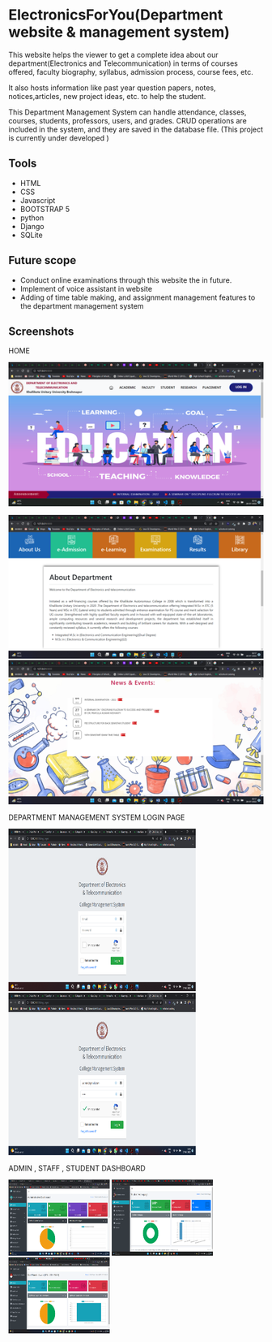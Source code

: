 # ElectronicsForYou(Department website & management system)
This website helps the viewer to get a complete idea about our department(Electronics and Telecommunication) in terms of courses offered, faculty biography, syllabus, admission process, course fees, etc.

It also hosts information like past year question papers, notes, notices,articles, new project ideas, etc. to help the student.

This Department Management System can handle attendance, classes,  courses, students, professors, users, and grades. CRUD operations are included in the system, and they are saved in the database file.
(This project is currently under developed )

## Tools



- HTML
- CSS
- Javascript
- BOOTSTRAP 5
- python
- Django
- SQLite


## Future scope

- Conduct online examinations through this website the in future.
- Implement of voice assistant in website
- Adding of time table making, and assignment management features to the department management system




## Screenshots
HOME

<img src="screenshots\home\Screenshot (22).png">

<p float="left">
    <img src="screenshots\home\Screenshot (23).png" >
    <img src="screenshots\home\Screenshot (24).png" >
</p>

DEPARTMENT MANAGEMENT SYSTEM
LOGIN PAGE
<p float="left">
    <img src="screenshots\department management system\Screenshot (10).png" width="370" height="320">
    <img src="screenshots\department management system\Screenshot (11).png" width="370" height="320">
</p>
ADMIN , STAFF , STUDENT DASHBOARD
<p float="left">
    <img src="screenshots\department management system\Screenshot (12).png" width="200" height="150">
    <img src="screenshots\department management system\Screenshot (32).png" width="200" height="150">
    <img src="screenshots\home\Screenshot (31).png" width="200" height="150">
</p>
